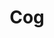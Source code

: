 ---
title: Cog
tags: ["cog", "gear", "settings", "options", "configuration"]
icon: cog
svg: '<svg xmlns="http://www.w3.org/2000/svg" width="24" height="24" fill="none" viewBox="0 0 24 24" stroke-width="1.5" stroke-linecap="round" stroke-linejoin="round" stroke="currentColor"><path stroke-miterlimit="1" d="M10.215 4.35a.944.944 0 0 1 .94-.85h1.69c.486 0 .892.368.94.85l.031.314a7.51 7.51 0 0 1 2.086.865l.245-.2a.944.944 0 0 1 1.266.063l1.195 1.195c.343.343.37.89.063 1.266l-.2.245c.387.64.681 1.34.865 2.086l.314.031c.482.048.85.454.85.94v1.69a.944.944 0 0 1-.85.94l-.314.031a7.508 7.508 0 0 1-.865 2.086l.2.245a.944.944 0 0 1-.063 1.266l-1.195 1.195a.945.945 0 0 1-1.266.063l-.245-.2c-.64.387-1.34.681-2.086.865l-.031.314a.944.944 0 0 1-.94.85h-1.69a.944.944 0 0 1-.94-.85l-.031-.314a7.511 7.511 0 0 1-2.086-.865l-.245.2a.944.944 0 0 1-1.266-.063l-1.195-1.195a.944.944 0 0 1-.063-1.266l.2-.245a7.51 7.51 0 0 1-.865-2.086l-.314-.031a.944.944 0 0 1-.85-.94v-1.69c0-.486.368-.892.85-.94l.314-.031a7.51 7.51 0 0 1 .865-2.086l-.2-.245a.944.944 0 0 1 .063-1.266l1.195-1.195a.944.944 0 0 1 1.266-.063l.245.2a7.51 7.51 0 0 1 2.086-.865l.031-.314Z"/><circle cx="2.5" cy="2.5" r="2.5" stroke-miterlimit="1" transform="matrix(1 0 0 -1 9.5 14.5)"/></svg>'
---
